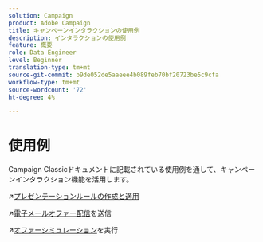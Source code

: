 ```yaml
---
solution: Campaign
product: Adobe Campaign
title: キャンペーンインタラクションの使用例
description: インタラクションの使用例
feature: 概要
role: Data Engineer
level: Beginner
translation-type: tm+mt
source-git-commit: b9de052de5aaeee4b089feb70bf20723be5c9cfa
workflow-type: tm+mt
source-wordcount: '72'
ht-degree: 4%

---
```


# 使用例

Campaign Classicドキュメントに記載されている使用例を通して、キャンペーンインタラクション機能を活用します。

:arrow_upper_right:[プレゼンテーションルールの作成と適用](https://experienceleague.adobe.com/docs/campaign-classic/using/managing-offers/case-study/presentation-rules.html)

:arrow_upper_right:[電子メールオファー配信](https://experienceleague.adobe.com/docs/campaign-classic/using/managing-offers/case-study/offers-on-an-outbound-channel.html)を送信

:arrow_upper_right:[オファーシミュレーション](https://experienceleague.adobe.com/docs/campaign-classic/using/managing-offers/case-study/offers-on-an-outbound-channel.html)を実行
